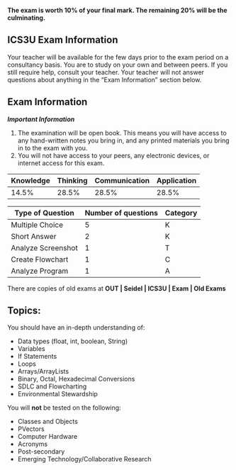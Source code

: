 **The exam is worth 10% of your final mark.  The remaining 20% will be the culminating.**


ICS3U Exam Information
----------------------

Your teacher will be available for the few days prior to the exam period on a consultancy basis.  You are to study on your own and between peers.  If you still require help, consult your teacher.  Your teacher will not answer questions about anything in the “Exam Information” section below.


Exam Information
---

**_Important Information_**

1. The examination will be open book. This means you will have access to any hand-written notes you bring in, and any printed materials you bring in to the exam with you.
2. You will not have access to your peers, any electronic devices, or internet access for this exam.

| Knowledge | Thinking | Communication | Application |
| --------- | -------- | ------------- | ----------- |
| 14.5%     | 28.5%    | 28.5%         | 28.5%       |

| Type of Question   | Number of questions | Category |
| ------------------ | ------------------- | -------- |
| Multiple Choice    | 5                   | K        |
| Short Answer       | 2                   | K        |
| Analyze Screenshot | 1                   | T        |
| Create Flowchart   | 1                   | C        |
| Analyze Program    | 1                   | A        |

There are copies of old exams at **OUT | Seidel | ICS3U | Exam | Old Exams**


Topics:
-------
You should have an in-depth understanding of:
* Data types (float, int, boolean, String)
* Variables
* If Statements
* Loops
* Arrays/ArrayLists
* Binary, Octal, Hexadecimal Conversions
* SDLC and Flowcharting
* Environmental Stewardship

You will **not** be tested on the following:
* Classes and Objects
* PVectors
* Computer Hardware
* Acronyms
* Post-secondary
* Emerging Technology/Collaborative Research